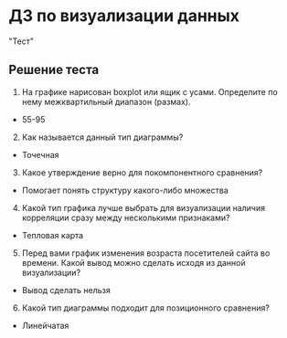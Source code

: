 # ДЗ по визуализации данных

"Тест"

## Решение теста

1. На графике нарисован boxplot или ящик с усами. Определите по нему межквартильный диапазон (размах). 
- 55-95

2. Как называется данный тип диаграммы?
- Точечная

3. Какое утверждение верно для покомпонентного сравнения?
- Помогает понять структуру какого-либо множества

4. Какой тип графика лучше выбрать для визуализации наличия корреляции сразу между несколькими признаками?
- Тепловая карта

5. Перед вами график изменения возраста посетителей сайта во времени. Какой вывод можно сделать исходя из данной визуализации?
- Вывод сделать нельзя

6. Какой тип диаграммы подходит для позиционного сравнения?
- Линейчатая